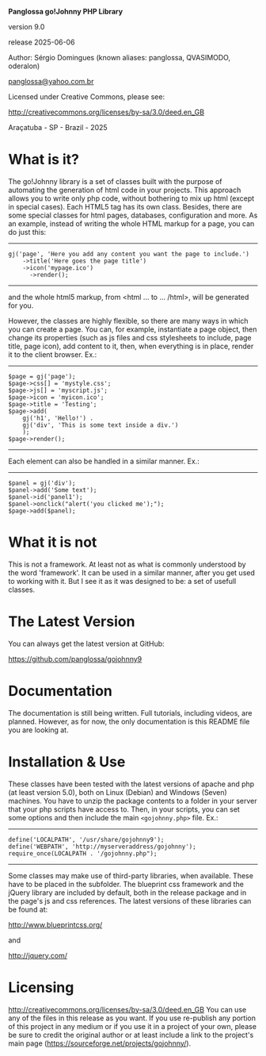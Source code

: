 
**Panglossa go!Johnny PHP Library**

version 9.0

release 2025-06-06

Author: Sérgio Domingues (known aliases: panglossa, QVASIMODO, oderalon)

panglossa@yahoo.com.br

Licensed under Creative Commons, please see:

http://creativecommons.org/licenses/by-sa/3.0/deed.en_GB

Araçatuba - SP - Brazil - 2025







# What is it?

The go!Johnny library is a set of classes built with the purpose of automating the generation of html code in your projects. This approach allows you to write only php code, without bothering to mix up html (except in special cases). Each HTML5 tag has its own class. Besides, there are some special classes for html pages, databases, configuration and more. As an example, instead of writing the whole HTML markup for a page, you can do just this:

----------------------------------------

```
gj('page', 'Here you add any content you want the page to include.')
    ->title('Here goes the page title')
    ->icon('mypage.ico')
	  ->render();
```

----------------------------------------

and the whole html5 markup, from <!DOCTYPE html><html ... to ... /html>, will be generated for you.

However, the classes are highly flexible, so there are many ways in which you can create a page. You can, for example, instantiate a page object, then change its properties (such as js files and css stylesheets to include, page title, page icon), add content to it, then, when everything is in place, render it to the client browser. Ex.:

----------------------------------------

```
$page = gj('page');
$page->css[] = 'mystyle.css';
$page->js[] = 'myscript.js';
$page->icon = 'myicon.ico';
$page->title = 'Testing';
$page->add(
	gj('h1', 'Hello!') .
	gj('div', 'This is some text inside a div.')
	);
$page->render();
```

----------------------------------------

Each element can also be handled in a similar manner. Ex.:

----------------------------------------

```
$panel = gj('div');
$panel->add('Some text');
$panel->id('panel1');
$panel->onclick("alert('you clicked me');");
$page->add($panel);
```




# What it is not

This is not a framework. At least not as what is commonly understood by the word 'framework'. It can be used in a similar manner, after you get used to working with it. But I see it as it was designed to be: a set of usefull classes.



# The Latest Version

You can always get the latest version at GitHub:

https://github.com/panglossa/gojohnny9




# Documentation

The documentation is still being written. Full tutorials, including videos, are planned. However, as for now, the only documentation is this README file you are looking at.




# Installation & Use

These classes have been tested with the latest versions of apache and php (at least version 5.0), both on Linux (Debian) and Windows (Seven) machines. You have to unzip the package contents to a folder in your server that your php scripts have access to. Then, in your scripts, you can set some options and then include the main `<gojohnny.php>` file. Ex.:

----------------------------------------

```
define('LOCALPATH', '/usr/share/gojohnny9');
define('WEBPATH', 'http://myserveraddress/gojohnny');
require_once(LOCALPATH . '/gojohnny.php");
```

----------------------------------------



Some classes may make use of third-party libraries, when available. These have to be placed in the <lib> subfolder. The blueprint css framework and the jQuery library are included by default, both in the release package and in the page's js and css references. The latest versions of these libraries can be found at: 

http://www.blueprintcss.org/

and

http://jquery.com/



# Licensing

http://creativecommons.org/licenses/by-sa/3.0/deed.en_GB
You can use any of the files in this release as you want. If you use re-publish any portion of this project in any medium or if you use it in a project of your own, please be sure to credit the original author or at least include a link to the project's main page (https://sourceforge.net/projects/gojohnny/).
